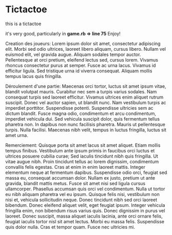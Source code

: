 # Tictactoe
this is a tictactoe

it's very good, particularly in **game.rb => line 75** 
Enjoy!

 Creation des joueurs: Lorem ipsum dolor sit amet, consectetur adipiscing elit. Morbi sed odio ultrices, laoreet libero aliquam, cursus libero. Nullam vel euismod elit, vel gravida augue. Aliquam sodales tempor auctor. Pellentesque at orci pretium, eleifend lectus sed, cursus lorem. Vivamus rhoncus consectetur purus at semper. Fusce ac urna lacus. Vivamus id efficitur ligula. Sed tristique urna id viverra consequat. Aliquam mollis tempus lacus quis fringilla.

Déroulement d'une partie: Maecenas orci tortor, luctus sit amet ipsum vitae, blandit volutpat mauris. Curabitur nec sem a turpis varius sodales. Nam consequat turpis sed laoreet efficitur. Vivamus ultrices enim aliquet rutrum suscipit. Donec vel auctor sapien, ut blandit nunc. Nam vestibulum turpis ac imperdiet porttitor. Suspendisse potenti. Suspendisse ultricies sem ac dictum blandit. Fusce magna odio, condimentum et arcu condimentum, imperdiet vehicula dui. Sed vehicula suscipit dolor, quis fermentum tellus pharetra non. In dapibus non nunc facilisis pharetra. Mauris ut pellentesque turpis. Nulla facilisi. Maecenas nibh velit, tempus in luctus fringilla, luctus sit amet urna.

Remerciement: Quisque porta sit amet lacus sit amet aliquet. Etiam mollis tempus finibus. Vestibulum ante ipsum primis in faucibus orci luctus et ultrices posuere cubilia curae; Sed iaculis tincidunt nibh quis fringilla. Ut vitae augue nibh. Proin tincidunt tellus ac lorem dignissim, condimentum convallis felis egestas. Cras at enim in enim laoreet mattis.
Integer elementum neque at fermentum dapibus. Suspendisse odio orci, feugiat sed massa eu, consequat accumsan dolor. Nullam ex justo, pretium ut ante gravida, blandit mattis metus. Fusce sit amet nisi sed ligula cursus ullamcorper. Phasellus accumsan quis orci vel condimentum. Nulla ut tortor eu nibh aliquam pharetra vel eu ipsum. Quisque felis nisi, vestibulum non nisi et, vehicula sollicitudin neque. Donec tincidunt nibh sed orci laoreet bibendum. Donec eleifend aliquet velit, eget feugiat ipsum. Integer vehicula fringilla enim, non bibendum risus varius quis. Donec dignissim in purus vel laoreet. Donec suscipit, massa aliquet iaculis lacinia, ante orci ornare felis, feugiat iaculis tortor nisl sit amet lectus. Morbi eu massa felis. Suspendisse quis dolor nulla. Cras et tempor quam. Fusce nec ultricies mi. 
